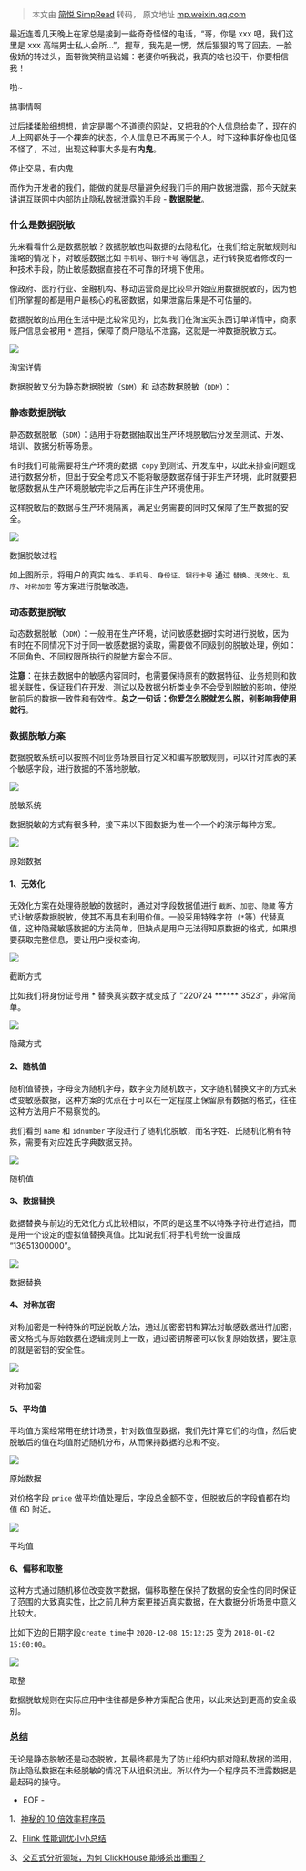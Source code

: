 > 本文由 [简悦 SimpRead](http://ksria.com/simpread/) 转码， 原文地址 [mp.weixin.qq.com](https://mp.weixin.qq.com/s?__biz=MzA5ODM5MDU3MA==&mid=2650872270&idx=1&sn=4a44a0abc6711a009ebd4092bfd9e351&chksm=8b67fe8bbc10779d2c7d2733b8093b06911919536500db1664824a296ee0cb348eff3ea1d9c3&scene=21#wechat_redirect)

最近连着几天晚上在家总是接到一些奇奇怪怪的电话，“哥，你是 xxx 吧，我们这里是 xxx 高端男士私人会所...”，握草，我先是一愣，然后狠狠的骂了回去。一脸傲娇的转过头，面带微笑稍显谄媚：老婆你听我说，我真的啥也没干，你要相信我！

啪~

搞事情啊

过后揉揉脸细想想，肯定是哪个不道德的网站，又把我的个人信息给卖了，现在的人上网都处于一个裸奔的状态，个人信息已不再属于个人，时下这种事好像也见怪不怪了，不过，出现这种事大多是有**内鬼**。

停止交易，有内鬼

而作为开发者的我们，能做的就是尽量避免经我们手的用户数据泄露，那今天就来讲讲互联网中内部防止隐私数据泄露的手段 - **数据脱敏**。

### 什么是数据脱敏

先来看看什么是数据脱敏？数据脱敏也叫数据的去隐私化，在我们给定脱敏规则和策略的情况下，对敏感数据比如 `手机号`、`银行卡号` 等信息，进行转换或者修改的一种技术手段，防止敏感数据直接在不可靠的环境下使用。

像政府、医疗行业、金融机构、移动运营商是比较早开始应用数据脱敏的，因为他们所掌握的都是用户最核心的私密数据，如果泄露后果是不可估量的。

数据脱敏的应用在生活中是比较常见的，比如我们在淘宝买东西订单详情中，商家账户信息会被用 `*` 遮挡，保障了商户隐私不泄露，这就是一种数据脱敏方式。

![](https://mmbiz.qpic.cn/mmbiz_png/0OzaL5uW2aML3n2WDrQATk1ps6Zia46GR5pw8uFXBm1EUglRZ7UtWzuFkibgQJmicyHjEy3ebmAukh6xibECfEud6g/640?wx_fmt=png)

淘宝详情

数据脱敏又分为静态数据脱敏（`SDM`）和 动态数据脱敏（`DDM`）：

### 静态数据脱敏

静态数据脱敏（`SDM`）：适用于将数据抽取出生产环境脱敏后分发至测试、开发、培训、数据分析等场景。

有时我们可能需要将生产环境的数据  `copy` 到测试、开发库中，以此来排查问题或进行数据分析，但出于安全考虑又不能将敏感数据存储于非生产环境，此时就要把敏感数据从生产环境脱敏完毕之后再在非生产环境使用。

这样脱敏后的数据与生产环境隔离，满足业务需要的同时又保障了生产数据的安全。

![](https://mmbiz.qpic.cn/mmbiz_png/0OzaL5uW2aML3n2WDrQATk1ps6Zia46GRqs2WVlVE7U13wO2JkunvKJvibX7b2DbNsyz6pcCXwrus0cN6ibx7ZbiaA/640?wx_fmt=png)

数据脱敏过程

如上图所示，将用户的真实 `姓名`、`手机号`、`身份证`、`银行卡号` 通过 `替换`、`无效化`、`乱序`、`对称加密` 等方案进行脱敏改造。

### 动态数据脱敏

动态数据脱敏（`DDM`）：一般用在生产环境，访问敏感数据时实时进行脱敏，因为有时在不同情况下对于同一敏感数据的读取，需要做不同级别的脱敏处理，例如：不同角色、不同权限所执行的脱敏方案会不同。

**注意**：在抹去数据中的敏感内容同时，也需要保持原有的数据特征、业务规则和数据关联性，保证我们在开发、测试以及数据分析类业务不会受到脱敏的影响，使脱敏前后的数据一致性和有效性。**总之一句话：你爱怎么脱就怎么脱，别影响我使用就行**。

### 数据脱敏方案

数据脱敏系统可以按照不同业务场景自行定义和编写脱敏规则，可以针对库表的某个敏感字段，进行数据的不落地脱敏。

![](https://mmbiz.qpic.cn/mmbiz_png/0OzaL5uW2aML3n2WDrQATk1ps6Zia46GRrh8xWKVJz6K0v1icOPWO9a2AOKzib0Fuf67lhthibrf99DibyzrnS8flrQ/640?wx_fmt=png)

脱敏系统

数据脱敏的方式有很多种，接下来以下图数据为准一个一个的演示每种方案。

![](https://mmbiz.qpic.cn/mmbiz_png/0OzaL5uW2aML3n2WDrQATk1ps6Zia46GRPsBFawbbIvmiaaricbZZqaU6vxM6hFUS9uXCknAx91ibj3xOicAEEvPeIg/640?wx_fmt=png)

原始数据

#### 1、无效化

无效化方案在处理待脱敏的数据时，通过对字段数据值进行 `截断`、`加密`、`隐藏` 等方式让敏感数据脱敏，使其不再具有利用价值。一般采用特殊字符（`*`等）代替真值，这种隐藏敏感数据的方法简单，但缺点是用户无法得知原数据的格式，如果想要获取完整信息，要让用户授权查询。

![](https://mmbiz.qpic.cn/mmbiz_png/0OzaL5uW2aML3n2WDrQATk1ps6Zia46GRrclkwCWI5KgzBVIOLVKb0Pia2OJL1wB3DnZIHEsqCaKKloqsgew1AyA/640?wx_fmt=png)

截断方式

比如我们将身份证号用 * 替换真实数字就变成了 "220724 ****** 3523"，非常简单。

![](https://mmbiz.qpic.cn/mmbiz_png/0OzaL5uW2aML3n2WDrQATk1ps6Zia46GRC45SZePjJDFN0pPjNcCTpHKWLBibIv4OKApYtQlUXLibG42sr9262LiaQ/640?wx_fmt=png)

隐藏方式

#### 2、随机值

随机值替换，字母变为随机字母，数字变为随机数字，文字随机替换文字的方式来改变敏感数据，这种方案的优点在于可以在一定程度上保留原有数据的格式，往往这种方法用户不易察觉的。

我们看到 `name` 和 `idnumber` 字段进行了随机化脱敏，而名字姓、氏随机化稍有特殊，需要有对应姓氏字典数据支持。

![](https://mmbiz.qpic.cn/mmbiz_png/0OzaL5uW2aML3n2WDrQATk1ps6Zia46GRLicIufXrQXeqGVu3A0t39tTtByNXRs3KHspED3ict58H4XgE4QWWibeGQ/640?wx_fmt=png)

随机值

#### 3、数据替换

数据替换与前边的无效化方式比较相似，不同的是这里不以特殊字符进行遮挡，而是用一个设定的虚拟值替换真值。比如说我们将手机号统一设置成 “13651300000”。

![](https://mmbiz.qpic.cn/mmbiz_png/0OzaL5uW2aML3n2WDrQATk1ps6Zia46GR3kdAx9PcmLvib5U3rKG0tALviaoV4hSmfqxMgBDWvWJ3ZWlVJMQw707w/640?wx_fmt=png)

数据替换

#### 4、对称加密

对称加密是一种特殊的可逆脱敏方法，通过加密密钥和算法对敏感数据进行加密，密文格式与原始数据在逻辑规则上一致，通过密钥解密可以恢复原始数据，要注意的就是密钥的安全性。

![](https://mmbiz.qpic.cn/mmbiz_png/0OzaL5uW2aML3n2WDrQATk1ps6Zia46GR1mia7LhcoAIK08iaaU1iaGCzsOArrglpxY8Dr55wEChoyb0yQUgKm5Jpg/640?wx_fmt=png)

对称加密

#### 5、平均值

平均值方案经常用在统计场景，针对数值型数据，我们先计算它们的均值，然后使脱敏后的值在均值附近随机分布，从而保持数据的总和不变。

![](https://mmbiz.qpic.cn/mmbiz_png/0OzaL5uW2aML3n2WDrQATk1ps6Zia46GRgTDT6IOzxTrOewmpZHtRMddSsianAYTdYxIe9c11p08qdLarjBakEgg/640?wx_fmt=png)

原始数据

对价格字段 `price` 做平均值处理后，字段总金额不变，但脱敏后的字段值都在均值 60 附近。

![](https://mmbiz.qpic.cn/mmbiz_png/0OzaL5uW2aML3n2WDrQATk1ps6Zia46GRHRf56eQj135aJpPcvcTn2xY7CaertoO4QbTV5ouGkwP8NS77u3qYkg/640?wx_fmt=png)

平均值

#### 6、偏移和取整

这种方式通过随机移位改变数字数据，偏移取整在保持了数据的安全性的同时保证了范围的大致真实性，比之前几种方案更接近真实数据，在大数据分析场景中意义比较大。

比如下边的日期字段`create_time`中 `2020-12-08 15:12:25` 变为 `2018-01-02 15:00:00`。

![](https://mmbiz.qpic.cn/mmbiz_png/0OzaL5uW2aML3n2WDrQATk1ps6Zia46GR0MOGUJFEVAg4FNib64UvNQsdnTVGeD3cDtxh0xw4mJZuTxrhFKJIRAg/640?wx_fmt=png)

取整

数据脱敏规则在实际应用中往往都是多种方案配合使用，以此来达到更高的安全级别。

### 总结

无论是静态脱敏还是动态脱敏，其最终都是为了防止组织内部对隐私数据的滥用，防止隐私数据在未经脱敏的情况下从组织流出。所以作为一个程序员不泄露数据是最起码的操守。

- EOF -

1、[神秘的 10 倍效率程序员](http://mp.weixin.qq.com/s?__biz=MzA5ODM5MDU3MA==&mid=2650863237&idx=1&sn=8cd32e1f1d814c77decfa3146aa33e44&chksm=8b6611c0bc1198d66e24ac652cd1a4743fd83f4fdaae8076884038dd5f34929a420a3c6993dd&scene=21#wechat_redirect)

2、[Flink 性能调优小小总结](http://mp.weixin.qq.com/s?__biz=MzA5ODM5MDU3MA==&mid=2650872118&idx=2&sn=d62c33fa908b1d4a4b17201a68facb1a&chksm=8b67fe73bc1077659a391d55ffda3bbc22cd0030590961815d2e9ddb09d71d01c06a08da86ab&scene=21#wechat_redirect)

3、[交互式分析领域，为何 ClickHouse 能够杀出重围？](http://mp.weixin.qq.com/s?__biz=MzA5ODM5MDU3MA==&mid=2650871480&idx=1&sn=fd0eac1db7ef8dc5a483d031b3f4b16c&chksm=8b67f1fdbc1078eb80c7d1ad79ab1d7a6d335fc40763748b1df5d9e6d70b14fb7bdb1fe64553&scene=21#wechat_redirect)